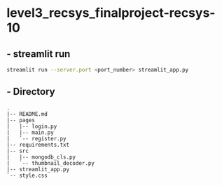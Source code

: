 # level3_recsys_finalproject-recsys-10


## - streamlit run

```bash
streamlit run --server.port <port_number> streamlit_app.py
```

## - Directory

```
.
|-- README.md
|-- pages
|   |-- login.py
|   |-- main.py
|   `-- register.py
|-- requirements.txt
|-- src
|   |-- mongodb_cls.py
|   `-- thumbnail_decoder.py
|-- streamlit_app.py
`-- style.css
```